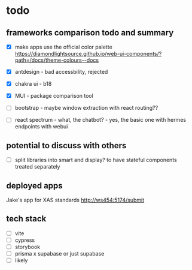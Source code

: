 # todo

## frameworks comparison todo and summary

- [x] make apps use the official color palette
https://diamondlightsource.github.io/web-ui-components/?path=/docs/theme-colours--docs

- [x] antdesign - bad accessbility, rejected
- [x] chakra ui - b18 
- [x] MUI - package comparison tool
- [ ] bootstrap - maybe window extraction with react routing??
- [ ] react spectrum - what, the chatbot? - yes, the basic one with hermes endpoints with webui

## potential to discuss with others

- [ ] split libraries into smart and display? to have stateful components treated separately

## deployed apps

Jake's app for XAS standards
<http://ws454:5174/submit>


## tech stack

- [ ] vite
- [ ] cypress
- [ ] storybook
- [ ] prisma x supabase or just supabase
- [ ] likely
